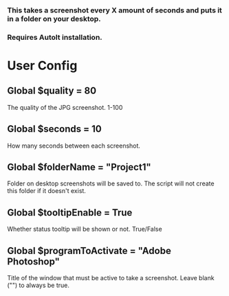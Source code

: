 ### This takes a screenshot every X amount of seconds and puts it in a folder on your desktop. 
### Requires AutoIt installation.
# User Config

## Global $quality = 80
The quality of the JPG screenshot. 1-100


## Global $seconds = 10
How many seconds between each screenshot.


## Global $folderName = "Project1" 
Folder on desktop screenshots will be saved to. The script will not create this folder if it doesn't exist.


## Global $tooltipEnable = True		
Whether status tooltip will be shown or not. True/False


## Global $programToActivate = "Adobe Photoshop"	
Title of the window that must be active to take a screenshot. Leave blank ("") to always be true.
